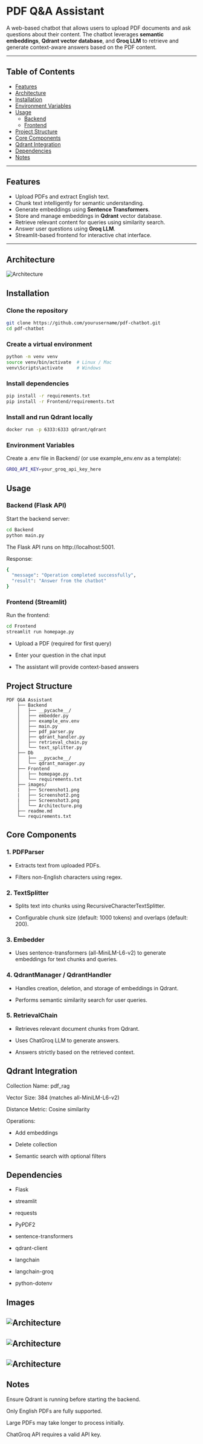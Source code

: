 # PDF Q&A Assistant

A web-based chatbot that allows users to upload PDF documents and ask questions about their content. The chatbot leverages **semantic embeddings**, **Qdrant vector database**, and **Groq LLM** to retrieve and generate context-aware answers based on the PDF content.

---

## Table of Contents

- [Features](#features)
- [Architecture](#architecture)
- [Installation](#installation)
- [Environment Variables](#environment-variables)
- [Usage](#usage)
  - [Backend](#backend)
  - [Frontend](#frontend)
- [Project Structure](#project-structure)
- [Core Components](#core-components)
- [Qdrant Integration](#qdrant-integration)
- [Dependencies](#dependencies)
- [Notes](#notes)

---

## Features

- Upload PDFs and extract English text.
- Chunk text intelligently for semantic understanding.
- Generate embeddings using **Sentence Transformers**.
- Store and manage embeddings in **Qdrant** vector database.
- Retrieve relevant content for queries using similarity search.
- Answer user questions using **Groq LLM**.
- Streamlit-based frontend for interactive chat interface.

---

## Architecture

![Architecture](images/Architecture.png)

## Installation

### Clone the repository

```bash
git clone https://github.com/yourusername/pdf-chatbot.git
cd pdf-chatbot
```


### Create a virtual environment

```bash
python -m venv venv
source venv/bin/activate  # Linux / Mac
venv\Scripts\activate     # Windows
```


### Install dependencies

```bash
pip install -r requirements.txt
pip install -r Frontend/requirements.txt
```

### Install and run Qdrant locally

```bash
docker run -p 6333:6333 qdrant/qdrant
```

### Environment Variables

Create a .env file in Backend/ (or use example_env.env as a template):

```bash
GROQ_API_KEY=your_groq_api_key_here
```

## Usage
### Backend (Flask API)

Start the backend server:

```bash
cd Backend
python main.py
```


The Flask API runs on http://localhost:5001.

Response:
```bash
{
  "message": "Operation completed successfully",
  "result": "Answer from the chatbot"
}
```

### Frontend (Streamlit)

Run the frontend:

```bash
cd Frontend
streamlit run homepage.py
```

- Upload a PDF (required for first query)

- Enter your question in the chat input

- The assistant will provide context-based answers

## Project Structure
```
PDF Q&A Assistant
    ├── Backend
    │   ├── __pycache__/
    │   ├── embedder.py
    │   ├── example_env.env
    │   ├── main.py
    │   ├── pdf_parser.py
    │   ├── qdrant_handler.py
    │   ├── retrieval_chain.py
    │   └── text_splitter.py
    ├── Db
    │   ├── __pycache__/
    │   └── qdrant_manager.py
    ├── Frontend
    │   ├── homepage.py
    │   └── requirements.txt
    ├── images/
    |   ├── Screenshot1.png
    |   ├── Screenshot2.png
    |   ├── Screenshot3.png
    │   └── Architecture.png
    ├── readme.md
    └── requirements.txt
```


## Core Components
### 1. PDFParser

- Extracts text from uploaded PDFs.

- Filters non-English characters using regex.

### 2. TextSplitter

- Splits text into chunks using RecursiveCharacterTextSplitter.

- Configurable chunk size (default: 1000 tokens) and overlaps (default: 200).

### 3. Embedder

- Uses sentence-transformers (all-MiniLM-L6-v2) to generate embeddings for text chunks and queries.

### 4. QdrantManager / QdrantHandler

- Handles creation, deletion, and storage of embeddings in Qdrant.

- Performs semantic similarity search for user queries.

### 5. RetrievalChain

- Retrieves relevant document chunks from Qdrant.

- Uses ChatGroq LLM to generate answers.

- Answers strictly based on the retrieved context.

## Qdrant Integration

Collection Name: pdf_rag

Vector Size: 384 (matches all-MiniLM-L6-v2)

Distance Metric: Cosine similarity

Operations:

- Add embeddings

- Delete collection

- Semantic search with optional filters

## Dependencies

- Flask

- streamlit

- requests

- PyPDF2

- sentence-transformers

- qdrant-client

- langchain

- langchain-groq

- python-dotenv

## Images

![Architecture](images/Screenshot1.png)
-
![Architecture](images/Screenshot2.png)
-
![Architecture](images/Screenshot3.png)
-

## Notes

Ensure Qdrant is running before starting the backend.

Only English PDFs are fully supported.

Large PDFs may take longer to process initially.

ChatGroq API requires a valid API key.